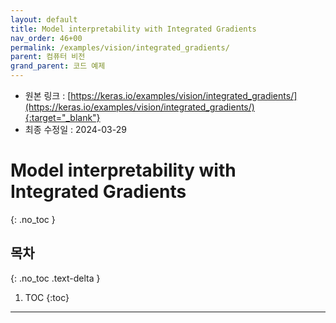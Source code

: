 ```yaml
---
layout: default
title: Model interpretability with Integrated Gradients
nav_order: 46+00
permalink: /examples/vision/integrated_gradients/
parent: 컴퓨터 비전
grand_parent: 코드 예제
---
```


* 원본 링크 : [https://keras.io/examples/vision/integrated_gradients/](https://keras.io/examples/vision/integrated_gradients/){:target="_blank"}
* 최종 수정일 : 2024-03-29

# Model interpretability with Integrated Gradients
{: .no_toc }

## 목차
{: .no_toc .text-delta }

1. TOC
{:toc}

---
